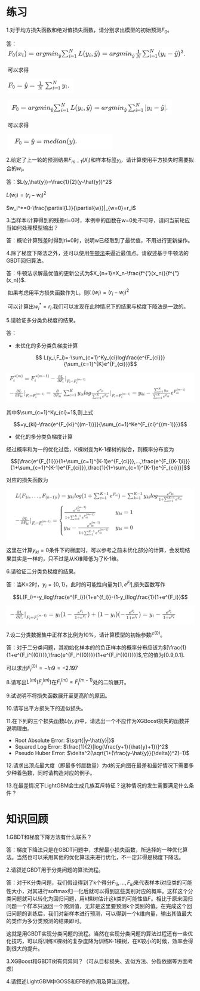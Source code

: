 # 练习

1.对于均方损失函数和绝对值损失函数，请分别求出模型的初始预测$F_0$​。

答：![image-20211103204410591](images/image-20211103204410591.png)

​	可以求得

​		![image-20211103204455253](images/image-20211103204455253.png)	

​	![image-20211103204537811](images/image-20211103204537811.png)

​	可以求得

​	![image-20211103204619363](images/image-20211103204619363.png)

2.给定了上一轮的预测结果$F_{m-1}(X_i)$​​和样本标签$y_i$​，请计算使用平方损失时需要拟合的$w_i$​。

答：$L(y,\hat{y})=\frac{1}{2}(y-\hat{y})^2$

$L(w_i)=(r_i-w_i)^2$

$w_i^*=0-\frac{\partial{L}}{\partial{w}}|_{w=0}=r_i$​​​

3.当样本i计算得到的残差ri=0时，本例中的函数在w=0处不可导，请问当前轮应当如何处理模型输出？

答：概论计算残差时得到ri=0时，说明w已经取到了最优值，不用进行更新操作。

4.除了梯度下降法之外，还可以使用[牛顿法](https://en.wikipedia.org/wiki/Newton's_method_in_optimization)来逼近最值点。请叙述基于牛顿法的GBDT回归算法。

答：牛顿法求解最优值的更新公式为$X_{n+1}=X_n-\frac{f^{'}(x_n)}{f^{"}(x_n)}$​​.

​	如果考虑用平方损失函数作为L，则$L(w_i)=(r_i-w_i)^2$

​	可以计算出$w_i^{*}=r_i$.我们可以发现在此种情况下的结果与梯度下降法是一致的。

5.请验证多分类负梯度的结果。

答：

- 未优化的多分类负梯度计算

$$ L(y_i,F_i)=-\sum_{c=1}^Ky_{ci}log\frac{e^{F_{ci}}}{\sum_{c=1}^{K}e^{F_{ci}}}$$

![image-20211103204825000](images/image-20211103204825000.png)

其中$\sum_{c=1}^Ky_{ci}=1$,则上式

$$=y_{ki}-\frac{e^{F_{ki}^{(m-1)}}}{\sum_{c=1}^Ke^{F_{ci}^{(m-1)}}}$$

- 优化的多分类负梯度计算

经过概率和为一的优化过后，K棵树变为K-1棵树的拟合，则概率分布变为

$$[\frac{e^{F_{1i}}}{1+\sum_{c=1}^{K-1}e^{F_{ci}}},...,\frac{e^{F_{(K-1)i}}}{1+\sum_{c=1}^{K-1}e^{F_{ci}}},\frac{1}{1+\sum_{c=1}^{K-1}e^{F_{ci}}}]$$

对应的损失函数为

![image-20211103204908333](images/image-20211103204908333.png)



这里在计算$y_{ki}=0$​条件下的梯度时，可以参考之前未优化部分的计算，会发现结果其实是一样的，只不过是从K维降低为了K-1维。

6.请验证二分类负梯度的结果。

答：当K=2时，$y_i=\{0,1\}$​，此时的可能性向量为$[1,e^{F_i}]$,损失函数写作

$$L(F_i)=-y_ilog\frac{e^{F_i}}{1+e^{f_i}}-(1-y_i)log\frac{1}{1+e^{F_i}}$$

![image-20211103204951428](images/image-20211103204951428.png)

7.设二分类数据集中正样本比例为10%，请计算模型的初始参数$F^{(0)}$​。

答：对于二分类问题，其初始化样本的的负正样本的概率分布应该为$[\frac{1}{1+e^{F_i^{(0)}}},\frac{e^{F_i^{(0)}}}{1+e^{F_i^{(0)}}}]$​,它的值为[0.9,0.1].

可以求出$F_i^{(0)}=-ln9=-2.197$​

8.请写出$L^{(m)}(F_i^{(m)})$​在$F_i^{(m)}=F_i^{(m-1)}$处的二阶展开。

9.试说明不将损失函数展开至更高阶的原因。

10.请写出平方损失下的近似损失。

11.在下列的三个损失函数$L(y,\hat{y})$​中，请选出一个不应作为XGBoost损失的函数并说明理由。

- Root Absolute Error: $\sqrt{|y-\hat{y}|}$​​
- Squared Log Error: $\frac{1}{2}[log(\frac{y+1}{\hat{y}+1})]^2$
- Pseudo Huber Error: $\delta^2(\sqrt{1+(\frac{y-\hat{y}}{\delta})^2}-1)$

12.请求出顶点最大度（即最多邻居数量）为d的无向图在最差和最好情况下需要多少种着色数，同时请构造对应的例子。

13.在最差情况下LightGBM会生成几族互斥特征？这种情况的发生需要满足什么条件？





# 知识回顾

1.GBDT和梯度下降方法有什么联系？

答：梯度下降法只是在GBDT问题中，求解最小损失函数，所选择的一种优化算法。当然也可以采用其他的优化算法来进行优化，不一定非得是梯度下降法。

2.请叙述GBDT用于分类问题的算法流程。

答：对于K分类问题，我们假设得到了k个得分$F_{1i},...,F_{ki}$​​来代表样本i对应类的可能性大小，对其进行softmax归一化后就可以得到这些类别对应的概率。这样这个分类问题就可以转化为回归问题，用k棵树估计这k类的可能性值F。相比于原来回归问题一个样本只返回一个预测值，无非是这里要预测k个类别的值。在完成这个回归问题的训练后，我们对新样本进行预测，可以得到一个k维向量，输出其值最大的类作为多分类预测的结果即可。

这就是用GBDT实现分类问题的流程。当然在实现分类问题的算法过程还有一些优化技巧，可以将训练K棵树的复杂度降为训练K-1棵树，在K较小的时候，效率会得到很大的提升。​

3.XGBoost和GBDT树有何异同？（可从目标损失、近似方法、分裂依据等方面考虑）

4.请叙述LightGBM中GOSS和EFB的作用及算法流程。



